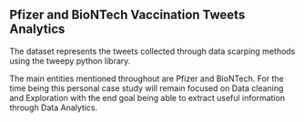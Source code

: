 ## Pfizer and BioNTech Vaccination Tweets Analytics

The dataset represents the tweets collected through data scarping methods using the tweepy python library.

The main entities mentioned throughout are Pfizer and BioNTech. For the time being this personal case study will remain focused on Data cleaning and Exploration with the end goal being able to extract useful information through Data Analytics.
